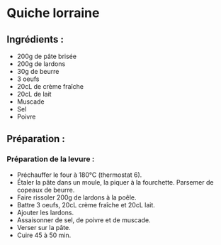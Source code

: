 # Quiche lorraine

## Ingrédients :
* 200g de pâte brisée
* 200g de lardons
* 30g de beurre
* 3 oeufs
* 20cL de crème fraîche
* 20cL de lait
* Muscade
* Sel
* Poivre

## Préparation :

### Préparation de la levure :
* Préchauffer le four à 180°C (thermostat 6).
* Étaler la pâte dans un moule, la piquer à la fourchette. Parsemer de copeaux de beurre.
* Faire rissoler 200g de lardons à la poêle.
* Battre 3 oeufs, 20cL crème fraîche et 20cL lait.
* Ajouter les lardons.
* Assaisonner de sel, de poivre et de muscade.
* Verser sur la pâte.
* Cuire 45 à 50 min.
